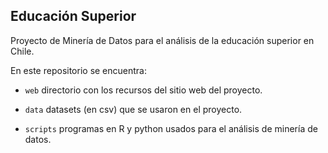 ## Educación Superior

Proyecto de Minería de Datos para el análisis de la educación superior en Chile.

En este repositorio se encuentra:

- `web` directorio con los recursos del sitio web del proyecto.

- `data` datasets (en csv) que se usaron en el proyecto.

- `scripts` programas en R y python usados para el análisis de minería de datos.
